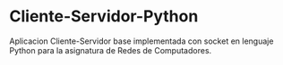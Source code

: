 # Cliente-Servidor-Python
Aplicacion Cliente-Servidor base implementada con socket en lenguaje Python para la asignatura de Redes de Computadores.
